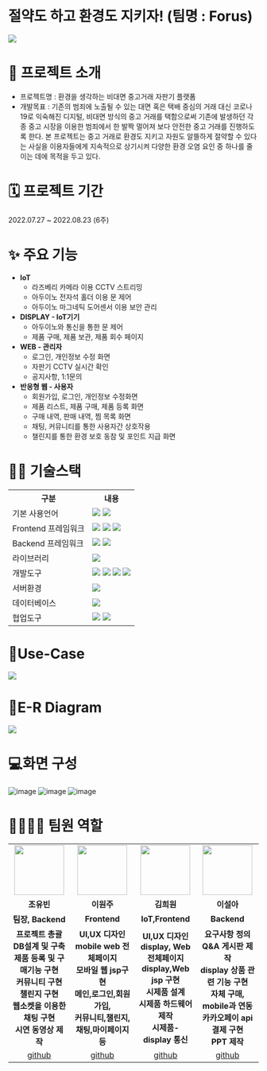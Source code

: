 # 절약도 하고 환경도 지키자! (팀명 : Forus)
<img src = "https://user-images.githubusercontent.com/104811356/185779921-fddf612a-6193-4a19-b81c-fa4a9e240752.png">

# 👀 프로젝트 소개
* 프로젝트명 : 환경을 생각하는 비대면 중고거래 자판기 플랫폼
* 개발목표 : 기존의 범죄에 노출될 수 있는 대면 혹은 택배 중심의 거래 대신 코로나19로 익숙해진 디지털, 
비대면 방식의 중고 거래를 택함으로써 기존에 발생하던 각종 중고 시장을 이용한 범죄에서 한 발짝 멀어져 보다 안전한 중고 거래를 진행하도록 한다.
본 프로젝트는 중고 거래로 환경도 지키고 자원도 알뜰하게 절약할 수 있다는 사실을 이용자들에게 지속적으로 상기시켜 다양한 환경 오염 요인 중 하나를 줄이는 데에 목적을 두고 있다.

# 🗓️ 프로젝트 기간
2022.07.27 ~ 2022.08.23 (6주)

# ✨ 주요 기능
* <b>IoT</b>
  * 라즈베리 카메라 이용 CCTV 스트리밍
  * 아두이노 전자석 홀더 이용 문 제어
  * 아두이노 마그네틱 도어센서 이용 보안 관리
* <b>DISPLAY - IoT기기</b>
  * 아두이노와 통신을 통한 문 제어
  * 제품 구매, 제품 보관, 제품 회수 페이지
* <b>WEB - 관리자</b>
  * 로그인, 개인정보 수정 화면
  * 자판기 CCTV 실시간 확인
  * 공지사항, 1:1문의
* <b>반응형 웹 - 사용자</b>
  * 회원가입, 로그인, 개인정보 수정화면
  * 제품 리스트, 제품 구매, 제품 등록 화면
  * 구매 내역, 판매 내역, 찜 목록 화면
  * 채팅, 커뮤니티를 통한 사용자간 상호작용
  * 챌린지를 통한 환경 보호 동참 및 포인트 지급 화면
# 💪🏻 기술스택
<table>
    <tr>
        <th>구분</th>
        <th>내용</th>
    </tr>
    <tr>
        <td>기본 사용언어</td>
        <td>
            <img src="https://img.shields.io/badge/Java-007396?style=for-the-badge&logo=java&logoColor=white"/>
            <img src="https://img.shields.io/badge/C++-00599C?style=for-the-badge&logo=C++&logoColor=white"/> 
        </td>
    </tr>
    <tr>
        <td>Frontend 프레임워크</td>
        <td>
           <img src="https://img.shields.io/badge/javascript-F7DF1E?style=for-the-badge&logo=javascript&logoColor=black">
           <img src="https://img.shields.io/badge/HTML-E34F26?style=for-the-badge&logo=html5&logoColor=white">
           <img src="https://img.shields.io/badge/CSS-1572B6?style=for-the-badge&logo=css3&logoColor=white">
        </td>
    </tr>
    <tr>
        <td>Backend 프레임워크</td>
        <td>
           <img src="https://img.shields.io/badge/Spring-6DB33F?style=for-the-badge&logo=Spring&logoColor=white"/> 
           <img src="https://img.shields.io/badge/Spring Boot-6DB33F?style=for-the-badge&logo=Spring Boot&logoColor=white"/>
        </td>
    </tr>
     <tr>
        <td>라이브러리</td>
        <td>
            <img src="https://img.shields.io/badge/BootStrap-7952B3?style=for-the-badge&logo=BootStrap&logoColor=white"/>
        </td>
    </tr>
    <tr>
        <td>개발도구</td>
        <td>
            <img src="https://img.shields.io/badge/Eclipse-2C2255?style=for-the-badge&logo=Eclipse&logoColor=white"/>
            <img src="https://img.shields.io/badge/RaskpberryPi-A22846?style=for-the-badge&logo=RaskpberryPi&logoColor=white"/>
            <img src="https://img.shields.io/badge/Arduino-00979D?style=for-the-badge&logo=Arduino&logoColor=white"/>
            <img src="https://img.shields.io/badge/VSCode-007ACC?style=for-the-badge&logo=VisualStudioCode&logoColor=white"/>
        </td>
    </tr>
    <tr>
        <td>서버환경</td>
        <td>
            <img src="https://img.shields.io/badge/Apache Tomcat-D22128?style=for-the-badge&logo=Apache Tomcat&logoColor=white"/>
        </td>
    </tr>
    <tr>
        <td>데이터베이스</td>
        <td>
             <img src="https://img.shields.io/badge/MySQL-4479A1?style=for-the-badge&logo=MySQL&logoColor=white"/> 
        </td>
    </tr>
    <tr>
        <td>협업도구</td>
        <td>
            <img src="https://img.shields.io/badge/Git-F05032?style=for-the-badge&logo=Git&logoColor=white"/>
            <img src="https://img.shields.io/badge/GitHub-181717?style=for-the-badge&logo=GitHub&logoColor=white"/>
        </td>
    </tr>
</table>

# 📌Use-Case
<img src = "https://user-images.githubusercontent.com/104811356/185788901-cbed8178-7077-4b2d-abc9-6e851320d094.png">

# 📌E-R Diagram
<img src ="https://user-images.githubusercontent.com/104811356/185788587-e648b4a9-ddca-429b-8f48-d539b39bb9b1.png">

# 💻화면 구성
![image](https://user-images.githubusercontent.com/104811356/185789376-8023b0e3-c055-4c00-a888-e6a5ecabafb1.png)
![image](https://user-images.githubusercontent.com/104811356/185789397-e5229858-fdcf-4577-92e5-46f15760ab26.png)
![image](https://user-images.githubusercontent.com/104811356/185789411-159de43d-7e48-4225-a051-1c8943c8feab.png)

# 👨‍👩‍👦‍👦 팀원 역할
<table>
  <tr>
    <td align="center"><img src="https://item.kakaocdn.net/do/fd49574de6581aa2a91d82ff6adb6c0115b3f4e3c2033bfd702a321ec6eda72c" width="100" height="100"/></td>
    <td align="center"><img src="https://mb.ntdtv.kr/assets/uploads/2019/01/Screen-Shot-2019-01-08-at-4.31.55-PM-e1546932545978.png" width="100" height="100"/></td>
     <td align="center"><img src="https://i.pinimg.com/236x/ed/bb/53/edbb53d4f6dd710431c1140551404af9.jpg" width="100" height="100"/></td>
    <td align="center"><img src="https://mblogthumb-phinf.pstatic.net/20160127_177/krazymouse_1453865104404DjQIi_PNG/%C4%AB%C4%AB%BF%C0%C7%C1%B7%BB%C1%EE_%B6%F3%C0%CC%BE%F0.png?type=w2" width="100" height="100"/></td>
  </tr>
  <tr>
    <td align="center"><strong>조유빈</strong></td>
    <td align="center"><strong>이원주</strong></td>
    <td align="center"><strong>김희원</strong></td>
    <td align="center"><strong>이설아</strong></td>
  </tr>
  <tr>
    <td align="center"><b>팀장, Backend</b></td>
    <td align="center"><b>Frontend</b></td>
    <td align="center"><b>IoT,Frontend</b></td>
    <td align="center"><b>Backend</b></td>
  </tr>
   <tr>
    <td align="center"><b>프로젝트 총괄<br>DB설계 및 구축<br>제품 등록 및 구매기능 구현<br>커뮤니티 구현<br>챌린지 구현<br>웹소켓을 이용한 채팅 구현<br>시연 동영상 제작</b></td>
    <td align="center"><b>UI,UX 디자인<br>mobile web 전체페이지<br>모바일 웹 jsp구현<br>메인,로그인,회원가입,<br>커뮤니티,챌린지,채팅,마이페이지 등<br></b></td>
    <td align="center"><b>UI,UX 디자인<br>display, Web 전체페이지<br>display,Web jsp 구현<br>시제품 설계<br>시제품 하드웨어 제작<br>시제품-display 통신</b></td>
    <td align="center"><b>요구사항 정의<br>Q&A 게시판 제작<br>display 상품 관련 기능 구현<br>자체 구매, mobile과 연동<br>카카오페이 api 결제 구현<br>PPT 제작</b></td>
  </tr>
  <tr>
    <td align="center"><a href="https://github.com/eil-you" target='_blank'>github</a></td>
    <td align="center"><a href="https://github.com/wonjuju" target='_blank'>github</a></td>
    <td align="center"><a href="https://github.com/HeEwOn96" target='_blank'>github</a></td>
    <td align="center"><a href="https://github.com/sterham" target='_blank'>github</a></td>
  </tr>
</table>
